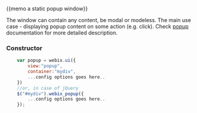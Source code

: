 
{{memo a static popup window}}

The window can contain any content, be modal or modeless. The main use case - displaying popup content on some action (e.g. click). Check [popup](desktop/popup.md) documentation for more detailed description.

### Constructor

~~~js
	var popup = webix.ui({
		view:"popup", 
		container:"mydiv", 
		...config options goes here..
	})
	//or, in case of jQuery
	$("#mydiv").webix_popup({
		...config options goes here..
	});
~~~

